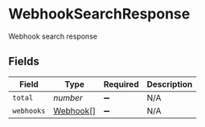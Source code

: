 # WebhookSearchResponse

Webhook search response


## Fields

| Field                                       | Type                                        | Required                                    | Description                                 |
| ------------------------------------------- | ------------------------------------------- | ------------------------------------------- | ------------------------------------------- |
| `total`                                     | *number*                                    | :heavy_minus_sign:                          | N/A                                         |
| `webhooks`                                  | [Webhook](../../models/shared/webhook.md)[] | :heavy_minus_sign:                          | N/A                                         |